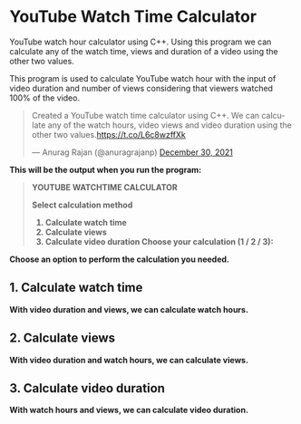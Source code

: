 # YouTube Watch Time Calculator
YouTube watch hour calculator using C++. Using this program we can calculate any of the watch time, views and duration of a video using the other two values.

This program is used to calculate YouTube watch hour with the input of video duration and number of views considering that viewers watched 100% of the video.

<blockquote class="twitter-tweet"><p lang="en" dir="ltr">Created a YouTube watch time calculator using C++. We can calculate any of the watch hours, video views and video duration using the other two values.<a href="https://t.co/L6c8wzffXk">https://t.co/L6c8wzffXk</a></p>&mdash; Anurag Rajan (@anuragrajanp) <a href="https://twitter.com/anuragrajanp/status/1476446399277551621?ref_src=twsrc%5Etfw">December 30, 2021</a></blockquote> <script async src="https://platform.twitter.com/widgets.js" charset="utf-8"></script>

<b>This will be the output when you run the program:<b>
>YOUTUBE WATCHTIME CALCULATOR 
>
>Select calculation method 
>1. Calculate watch time
>2. Calculate views
>3. Calculate video duration
>Choose your calculation (1 / 2 / 3):
  
Choose an option to perform the calculation you needed.

## 1. Calculate watch time
With video duration and views, we can calculate watch hours.
  

## 2. Calculate views
With video duration and watch hours, we can calculate views.
  

## 3. Calculate video duration
With watch hours and views, we can calculate video duration.
